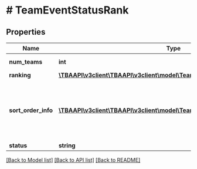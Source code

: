 # # TeamEventStatusRank

## Properties

Name | Type | Description | Notes
------------ | ------------- | ------------- | -------------
**num_teams** | **int** | Number of teams ranked. | [optional] 
**ranking** | [**\TBAAPI\v3client\TBAAPI\v3client\model\TeamEventStatusRankRanking**](TeamEventStatusRankRanking.md) |  | [optional] 
**sort_order_info** | [**\TBAAPI\v3client\TBAAPI\v3client\model\TeamEventStatusRankSortOrderInfo[]**](TeamEventStatusRankSortOrderInfo.md) | Ordered list of names corresponding to the elements of the &#x60;sort_orders&#x60; array. | [optional] 
**status** | **string** |  | [optional] 

[[Back to Model list]](../../README.md#documentation-for-models) [[Back to API list]](../../README.md#documentation-for-api-endpoints) [[Back to README]](../../README.md)


